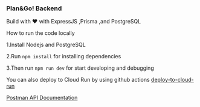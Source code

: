 ### Plan&Go! Backend

Build with ❤️ with ExpressJS ,Prisma ,and PostgreSQL

How to run the code locally

1.Install Nodejs and PostgreSQL

2.Run `npm install` for installing dependencies

3.Then run `npm run dev` for start developing and debugging

You can also deploy to Cloud Run by using github actions [deploy-to-cloud-run](https://github.com/google-github-actions/deploy-cloudrun)




[Postman API Documentation](https://www.postman.com/addthoriq/workspace/aku-ingin-pergi/collection/8172285-e5dea527-6afc-4eff-9559-d51519c6c16c?action=share&creator=8172285&active-environment=8172285-c2779bfa-6628-41ac-86bf-dbd4f85e4d11)

